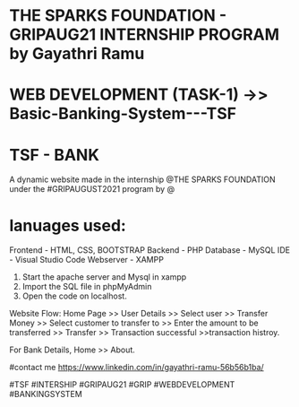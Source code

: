 # THE SPARKS FOUNDATION - GRIPAUG21 INTERNSHIP PROGRAM by Gayathri Ramu
#  WEB DEVELOPMENT (TASK-1) ->> Basic-Banking-System---TSF
# TSF - BANK

A dynamic website made in the internship @THE SPARKS FOUNDATION under the #GRIPAUGUST2021 program by @
# lanuages used:
Frontend - HTML, CSS, BOOTSTRAP
Backend - PHP
Database - MySQL
IDE - Visual Studio Code
Webserver - XAMPP

1. Start the apache server and Mysql in xampp
2. Import the SQL file in phpMyAdmin
3. Open the code on localhost.

Website Flow: Home Page >> User Details >> Select user >> Transfer Money >> Select customer to transfer to >> Enter the amount to be transferred >> Transfer >> Transaction successful >>transaction histroy.

 For Bank Details, Home >> About.
 
 #contact me
 https://www.linkedin.com/in/gayathri-ramu-56b56b1ba/
 
 #TSF #INTERSHIP #GRIPAUG21 #GRIP #WEBDEVELOPMENT #BANKINGSYSTEM 
